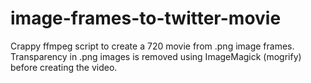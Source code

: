 # image-frames-to-twitter-movie
Crappy ffmpeg script to create a 720 movie from .png image frames. Transparency in .png images is removed using ImageMagick (mogrify) before creating the video.
